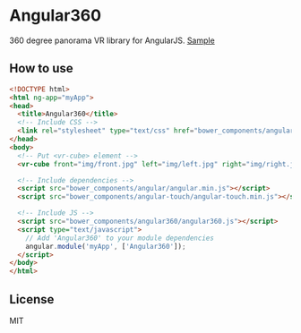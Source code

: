 # Angular360

360 degree panorama VR library for AngularJS. [Sample](http://ejeinc.github.io/Angular360/)

## How to use

```HTML
<!DOCTYPE html>
<html ng-app="myApp">
<head>
  <title>Angular360</title>
  <!-- Include CSS -->
  <link rel="stylesheet" type="text/css" href="bower_components/angular360/angular360.css">
</head>
<body>
  <!-- Put <vr-cube> element -->
  <vr-cube front="img/front.jpg" left="img/left.jpg" right="img/right.jpg" back="img/back.jpg" top="img/top.jpg" bottom="img/bottom.jpg"></vr-cube>

  <!-- Include dependencies -->
  <script src="bower_components/angular/angular.min.js"></script>
  <script src="bower_components/angular-touch/angular-touch.min.js"></script>

  <!-- Include JS -->
  <script src="bower_components/angular360/angular360.js"></script>
  <script type="text/javascript">
    // Add 'Angular360' to your module dependencies
    angular.module('myApp', ['Angular360']);
  </script>
</body>
</html>
```

## License

MIT